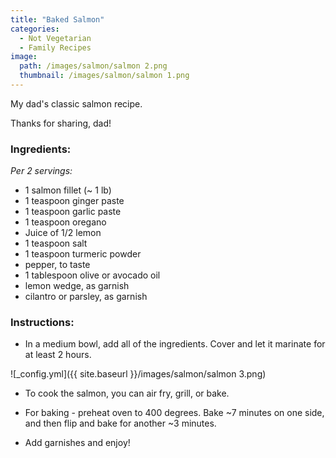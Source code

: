 ```yaml
---
title: "Baked Salmon"
categories:
  - Not Vegetarian
  - Family Recipes
image:
  path: /images/salmon/salmon 2.png
  thumbnail: /images/salmon/salmon 1.png
---
```


My dad's classic salmon recipe.

Thanks for sharing, dad!

### Ingredients:

_Per 2 servings:_

* 1 salmon fillet (~ 1 lb)
* 1 teaspoon ginger paste
* 1 teaspoon garlic paste
* 1 teaspoon oregano
* Juice of 1/2 lemon
* 1 teaspoon salt
* 1 teaspoon turmeric powder
* pepper, to taste
* 1 tablespoon olive or avocado oil
* lemon wedge, as garnish
* cilantro or parsley, as garnish


### Instructions:

* In a medium bowl, add all of the ingredients. Cover and let it marinate for at least 2 hours.

![_config.yml]({{ site.baseurl }}/images/salmon/salmon 3.png)

* To cook the salmon, you can air fry, grill, or bake. 

* For baking - preheat oven to 400 degrees. Bake ~7 minutes on one side, and then flip and bake for another ~3 minutes. 

* Add garnishes and enjoy!


